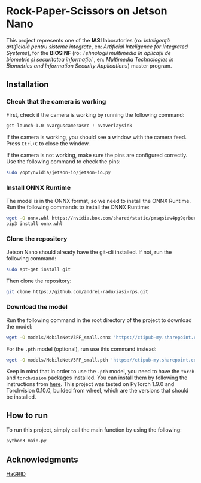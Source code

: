 # Rock-Paper-Scissors on Jetson Nano

This project represents one of the **IASI** laboratories (ro: _Inteligență artificială pentru sisteme integrate_, en: _Artificial Inteligence for Integrated Systems_), for the **BIOSINF** (ro: _Tehnologii multimedia în aplicații de biometrie și securitatea informației_ , en: _Multimedia Technologies in Biometrics and Information Security Applications_) master program.

## Installation

### Check that the camera is working

First, check if the camera is working by running the following command:
```bash
gst-launch-1.0 nvarguscamerasrc ! nvoverlaysink
```

If the camera is working, you should see a window with the camera feed. Press `Ctrl+C` to close the window.

If the camera is not working, make sure the pins are configured correctly. Use the following command to check the pins:
```bash
sudo /opt/nvidia/jetson-io/jetson-io.py
```

### Install ONNX Runtime
The model is in the ONNX format, so we need to install the ONNX Runtime. Run the following commands to install the ONNX Runtime:
```bash
wget -O onnx.whl https://nvidia.box.com/shared/static/pmsqsiaw4pg9qrbeckcbymho6c01jj4z.whl
pip3 install onnx.whl
```


### Clone the repository
Jetson Nano should already have the git-cli installed. If not, run the following command:
```bash
sudo apt-get install git
```

Then clone the repository:
```bash
git clone https://github.com/andrei-radu/iasi-rps.git
```


### Download the model
Run the following command in the root directory of the project to download the model:
```bash
wget -O models/MobileNetV3FF_small.onnx 'https://ctipub-my.sharepoint.com/:u:/g/personal/andrei_radu_danila_stud_etti_upb_ro/EcVw-er6EQxGnJHCbpn9whcBA-zFJEfCabobcuHprMTlAg?e=rzeGU1&download=1'
```

For the `.pth` model (optional), run use this command instead:
```bash
wget -O models/MobileNetV3FF_small.pth 'https://ctipub-my.sharepoint.com/:u:/g/personal/andrei_radu_danila_stud_etti_upb_ro/EZXgxLpmO7hOt4GqmMwleXQBE509Mq81vP7F6khJg4MgaQ?e=4hC87T&download=1`
```
Keep in mind that in order to use the `.pth` model, you need to have the `torch` and `torchvision` packages installed.  You can install them by following the instructions from [here](https://qengineering.eu/install-pytorch-on-jetson-nano.html). This project was tested on PyTorch 1.9.0 and Torchvision 0.10.0, builded from wheel, which are the versions that should be installed.


## How to run
To run this project, simply call the main function by using the following:
```bash
python3 main.py
```


## Acknowledgments
[HaGRID](https://gitlab.ai.cloud.ru/rndcv/hagrid)

